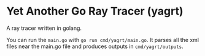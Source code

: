# Yet Another Go Ray Tracer (yagrt)
A ray tracer written in golang.

You can run the `main.go` with `go run cmd/yagrt/main.go`.
It parses all the xml files near the main.go file and produces outputs in `cmd/yagrt/outputs`.